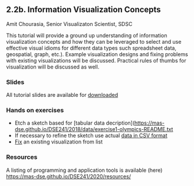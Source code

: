 ## 2.2b. Information Visualization Concepts
Amit Chourasia, Senior Visualizaton Scientist, SDSC

This tutorial will provide a ground up understanding of information visualization concepts and how they can be leveraged to select and use effective visual idioms for different data types such spreadsheet data, geospatial, graph, etc.). Example visualization designs and fixing problems with existing visualizations will be discussed. Practical rules of thumbs for visualization will be discussed as well.

### Slides

All tutorial slides are available for [downloaded](http://users.sdsc.edu/~amit/presentations/info-vis-slides.zip)

### Hands on exercises

* Etch a sketch based for [tabular data decription](https://mas-dse.github.io/DSE241/2018/data/exercise1-olympics-README.txt
* If necessary to refine the sketch use actual [data in CSV format](https://mas-dse.github.io/DSE241/2018/data/exercise2-olympics.csv)
* [Fix](https://mas-dse.github.io/DSE241/2020/fixables/) an existing visualization from list 


### Resources

A listing of programming and application tools is available (here) https://mas-dse.github.io/DSE241/2020/resources/
